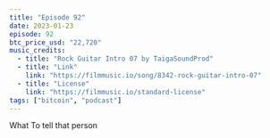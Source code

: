 ```yaml
---
title: "Episode 92"
date: 2023-01-23
episode: 92
btc_price_usd: "22,720"
music_credits:
  - title: "Rock Guitar Intro 07 by TaigaSoundProd"
  - title: "Link"
    link: "https://filmmusic.io/song/8342-rock-guitar-intro-07"
  - title: "License"
    link: "https://filmmusic.io/standard-license"
tags: ["bitcoin", "podcast"]
---
```


What To tell that person